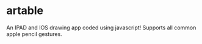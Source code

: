 # artable
An IPAD and IOS drawing app coded using javascript!
Supports all common apple pencil gestures.

